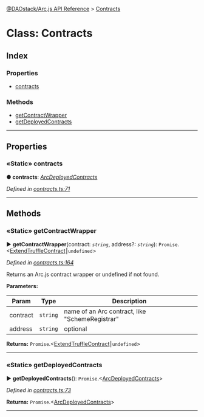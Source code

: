 [@DAOstack/Arc.js API Reference](../README.md) > [Contracts](../classes/contracts.md)



# Class: Contracts

## Index

### Properties

* [contracts](contracts.md#contracts-1)


### Methods

* [getContractWrapper](contracts.md#getcontractwrapper)
* [getDeployedContracts](contracts.md#getdeployedcontracts)



---
## Properties
<a id="contracts-1"></a>

### «Static» contracts

**●  contracts**:  *[ArcDeployedContracts](../interfaces/arcdeployedcontracts.md)* 

*Defined in [contracts.ts:71](https://github.com/daostack/arc.js/blob/0fff6d4/lib/contracts.ts#L71)*





___


## Methods
<a id="getcontractwrapper"></a>

### «Static» getContractWrapper

► **getContractWrapper**(contract: *`string`*, address?: *`string`*): `Promise`.<[ExtendTruffleContract](extendtrufflecontract.md)⎮`undefined`>



*Defined in [contracts.ts:164](https://github.com/daostack/arc.js/blob/0fff6d4/lib/contracts.ts#L164)*



Returns an Arc.js contract wrapper or undefined if not found.


**Parameters:**

| Param | Type | Description |
| ------ | ------ | ------ |
| contract | `string`   |  name of an Arc contract, like "SchemeRegistrar" |
| address | `string`   |  optional |





**Returns:** `Promise`.<[ExtendTruffleContract](extendtrufflecontract.md)⎮`undefined`>





___

<a id="getdeployedcontracts"></a>

### «Static» getDeployedContracts

► **getDeployedContracts**(): `Promise`.<[ArcDeployedContracts](../interfaces/arcdeployedcontracts.md)>



*Defined in [contracts.ts:73](https://github.com/daostack/arc.js/blob/0fff6d4/lib/contracts.ts#L73)*





**Returns:** `Promise`.<[ArcDeployedContracts](../interfaces/arcdeployedcontracts.md)>





___


